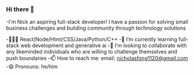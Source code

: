 ### Hi there 👋

-I'm Nick an aspiring full-stack developer! I have a passion for solving small business challenges and building community
through technology solutions

-🧑🏻‍💻 React/Node/Html/CSS/Java/Python/C++
-🌱 I’m currently learning full-stack web development and generative ai
-👯 I’m looking to collaborate with any likeminded individuals who are willing to challenge themselves and push boundaries
-📫 How to reach me: email: nicholasfong1120@gmail.com 
-😄 Pronouns: he/him



<!--
**Nick-Fong925/Nick-Fong925** is a ✨ _special_ ✨ repository because its `README.md` (this file) appears on your GitHub profile.

Here are some ideas to get you started:

- 🔭 I’m currently working on 
- 🌱 I’m currently learning full-stack web development and generative ai
- 👯 I’m looking to collaborate on 
- 🤔 I’m looking for help with ...
- 💬 Ask me about ...
- 📫 How to reach me: email: nicholasfong1120@gmail.com 
- 😄 Pronouns: he/him
- ⚡ Fun fact: ...
-->
